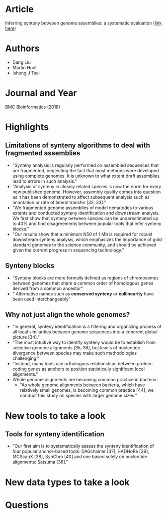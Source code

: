 # Article  
Inferring synteny between genome assemblies: a systematic evaluation ([link here](https://bmcbioinformatics.biomedcentral.com/articles/10.1186/s12859-018-2026-4))  

# Authors  
* Dang Liu  
* Martin Hunt  
* Isheng J Tsai  

# Journal and Year  
BMC Bioinformatics (2018)  

# Highlights  
## Limitations of synteny algorithms to deal with fragmented assemblies  
* "Synteny analysis is regularly performed on assembled sequences that are fragmented, neglecting the fact that most methods were developed using complete genomes. It is unknown to what extent draft assemblies lead to errors in such analysis."  
* "Analysis of synteny in closely related species is now the norm for every new published genome. However, assembly quality comes into question as it has been demonstrated to affect subsequent analysis such as annotation or rate of lateral transfer [32, 33]."
* "We fragmented genome assemblies of model nematodes to various extents and conducted synteny identification and downstream analysis. We first show that synteny between species can be underestimated up to 40% and find disagreements between popular tools that infer synteny blocks."  
* "Our results show that a minimum N50 of 1 Mb is required for robust downstream synteny analysis, which emphasizes the importance of gold standard genomes to the science community, and should be achieved given the current progress in sequencing technology."  

## Synteny blocks  
* "Synteny blocks are more formally defined as regions of chromosomes between genomes that share a common order of homologous genes derived from a common ancestor"  
* " Alternative names such as **conserved synteny** or **collinearity** have been used interchangeably"  

## Why not just align the whole genomes?  
* "In general, synteny identification is a filtering and organizing process of all local similarities between genome sequences into a coherent global picture [34]."  
* "The most intuitive way to identify synteny would be to establish from selective genome alignments [35, 36], but levels of nucleotide divergence between species may make such methodologies challenging."  
* "Instead, many tools use orthologous relationships between protein-coding genes as anchors to position statistically significant local alignments."
* Whole genome alignments are becoming common practice in bacteria:  
    * "As whole genome alignments between bacteria, which have relatively small genomes, is becoming common practice [44], we conduct this study on species with larger genome sizes."

# New tools to take a look  
## Tools for synteny identification  
* "Our first aim is to systematically assess the synteny identification of four popular anchor-based tools: DAGchainer [37], i-ADHoRe [39], MCScanX [38], SynChro [40] and one based solely on nucleotide alignments: Satsuma [36]."

# New data types to take a look  

# Questions  
